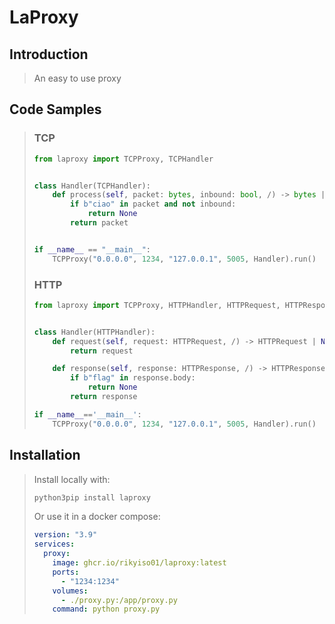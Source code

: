 # LaProxy

## Introduction

> An easy to use proxy

## Code Samples

> ### TCP
>
> ```python
> from laproxy import TCPProxy, TCPHandler
> 
> 
> class Handler(TCPHandler):
>     def process(self, packet: bytes, inbound: bool, /) -> bytes | None:
>         if b"ciao" in packet and not inbound:
>             return None
>         return packet
> 
> 
> if __name__ == "__main__":
>     TCPProxy("0.0.0.0", 1234, "127.0.0.1", 5005, Handler).run()
> ```
>
> ### HTTP
>
> ```python
> from laproxy import TCPProxy, HTTPHandler, HTTPRequest, HTTPResponse
> 
> 
> class Handler(HTTPHandler):
>     def request(self, request: HTTPRequest, /) -> HTTPRequest | None:
>         return request
> 
>     def response(self, response: HTTPResponse, /) -> HTTPResponse | None:
>         if b"flag" in response.body:
>             return None
>         return response
> 
> if __name__=='__main__':
>     TCPProxy("0.0.0.0", 1234, "127.0.0.1", 5005, Handler).run()
> ```
>

## Installation

> Install locally with:
>
> ```bash
> python3pip install laproxy
> ```
>
> Or use it in a docker compose:
>
> ```yaml
> version: "3.9"
> services:
>   proxy:
>     image: ghcr.io/rikyiso01/laproxy:latest
>     ports:
>       - "1234:1234"
>     volumes:
>       - ./proxy.py:/app/proxy.py
>     command: python proxy.py
> ```